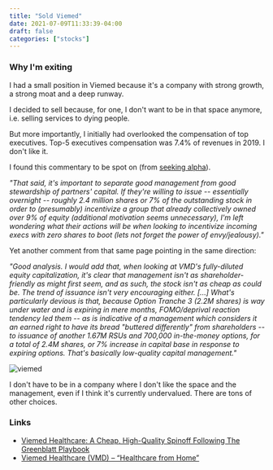 ```yaml
---
title: "Sold Viemed"
date: 2021-07-09T11:33:39-04:00
draft: false
categories: ["stocks"]
---
```


### Why I'm exiting

I had a small position in Viemed because it's a company with strong growth, a strong moat and a deep runway.

I decided to sell because, for one, I don't want to be in that space anymore, i.e. selling services to dying people. 

But more importantly, I initially had overlooked the compensation of top executives. Top-5 executives compensation was 7.4% of revenues in 2019. I don't like it.

I found this commentary to be spot on (from [seeking alpha](https://seekingalpha.com/article/4138875-viemed-healthcare-cheap-high-quality-spinoff-following-greenblatt-playbook)).

_"That said, it's important to separate good management from good stewardship of partners' capital. If they're willing to issue -- essentially overnight -- roughly 2.4 million shares or 7% of the outstanding stock in order to (presumably) incentivize a group that already collectively owned over 9% of equity (additional motivation seems unnecessary), I'm left wondering what their actions will be when looking to incentivize incoming execs with zero shares to boot (lets not forget the power of envy/jealousy)."_

Yet another comment from that same page pointing in the same direction:

_"Good analysis. I would add that, when looking at VMD's fully-diluted equity capitalization, it's clear that management isn't as shareholder-friendly as might first seem, and as such, the stock isn't as cheap as could be. The trend of issuance isn't very encouraging either. [...] What's particularly devious is that, because Option Tranche 3 (2.2M shares) is way under water and is expiring in mere months, FOMO/deprival reaction tendency led them -- as is indicative of a management which considers it an earned right to have its bread "buttered differently" from shareholders -- to issuance of another 1.67M RSUs and 700,000 in-the-money options, for a total of 2.4M shares, or 7% increase in capital base in response to expiring options. That's basically low-quality capital management."_

![viemed](/images/viemed.png)

I don't have to be in a company where I don't like the space and the management, even if I think it's currently undervalued. There are tons of other choices.

### Links

- [Viemed Healthcare: A Cheap, High-Quality Spinoff Following The Greenblatt Playbook](https://seekingalpha.com/article/4138875-viemed-healthcare-cheap-high-quality-spinoff-following-greenblatt-playbook)
- [Viemed Healthcare (VMD) – “Healthcare from Home”](https://richiecapital.com/2020/07/08/viemed-healthcare-vmd-healthcare-from-home/)

